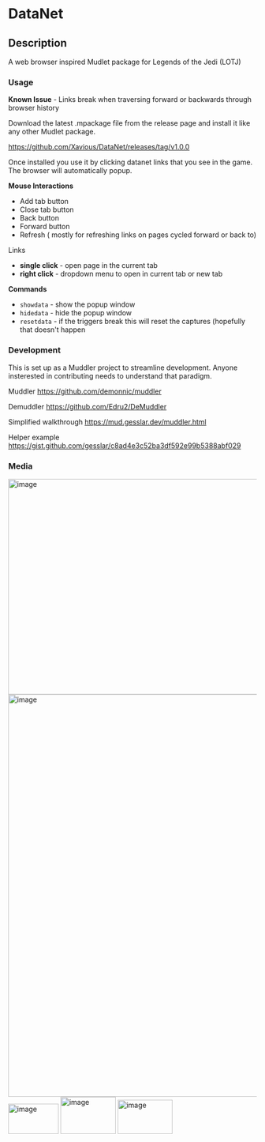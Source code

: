 # DataNet

## Description

A web browser inspired Mudlet package for Legends of the Jedi (LOTJ)

### Usage

**Known Issue** - Links break when traversing forward or backwards through browser history

Download the latest .mpackage file from the release page and install it like any other Mudlet package.

https://github.com/Xavious/DataNet/releases/tag/v1.0.0

Once installed you use it by clicking datanet links that you see in the game. The browser will automatically popup.

**Mouse Interactions**

- Add tab button
- Close tab button
- Back button
- Forward button
- Refresh ( mostly for refreshing links on pages cycled forward or back to)

Links
- **single click** - open page in the current tab
- **right click** - dropdown menu to open in current tab or new tab

**Commands**
- `showdata` - show the popup window
- `hidedata` - hide the popup window
- `resetdata` - if the triggers break this will reset the captures (hopefully that doesn't happen

### Development

This is set up as a Muddler project to streamline development. Anyone insterested in contributing needs to understand that paradigm.

Muddler
https://github.com/demonnic/muddler

Demuddler
https://github.com/Edru2/DeMuddler

Simplified walkthrough
https://mud.gesslar.dev/muddler.html

Helper example
https://gist.github.com/gesslar/c8ad4e3c52ba3df592e99b5388abf029

### Media

<img width="836" height="436" alt="image" src="https://github.com/user-attachments/assets/223ac530-a1e2-47ba-986d-a902ebc7239c" />

<img width="974" height="815" alt="image" src="https://github.com/user-attachments/assets/ae79c87e-f553-41de-b469-ddcad1dda097" />

<img width="102" height="61" alt="image" src="https://github.com/user-attachments/assets/5a34f144-5748-4621-8da2-5cbd48f088f4" />

<img width="112" height="75" alt="image" src="https://github.com/user-attachments/assets/bc611710-973b-4918-ac0e-323e5cf6328d" />

<img width="111" height="69" alt="image" src="https://github.com/user-attachments/assets/0183a160-4582-497d-b070-d12918e60b0d" />





